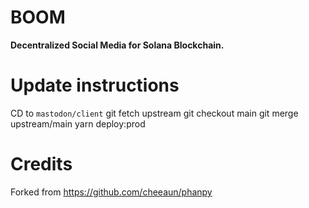 BOOM
=========

**Decentralized Social Media for Solana Blockchain.**

# Update instructions

CD to `mastodon/client`
git fetch upstream
git checkout main
git merge upstream/main
yarn deploy:prod

# Credits

Forked from https://github.com/cheeaun/phanpy

